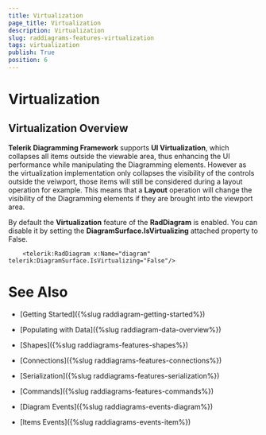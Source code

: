 ```yaml
---
title: Virtualization
page_title: Virtualization
description: Virtualization
slug: raddiagrams-features-virtualization
tags: virtualization
publish: True
position: 6
---
```


# Virtualization



## Virtualization Overview

__Telerik Diagramming Framework__ supports __UI Virtualization__, which collapses all items outside the viewable area, thus enhancing the UI performance while manipulating the Diagramming elements. However as the virtualization implementation only collapses the visibility of the controls outside the veiwport, those items will still be considered during a layout operation for example. This means that a __Layout__ operation will change the visibility of the Diagramming elements if they are brought into the viewport area.
		

By default the __Virtualization__ feature of the __RadDiagram__ is enabled. You can disable it by setting the __DiagramSurface.IsVirtualizing__ attached property to False.
		

	
        <telerik:RadDiagram x:Name="diagram" telerik:DiagramSurface.IsVirtualizing="False"/>	  
		  



# See Also

 * [Getting Started]({%slug raddiagram-getting-started%})

 * [Populating with Data]({%slug raddiagram-data-overview%})

 * [Shapes]({%slug raddiagrams-features-shapes%})

 * [Connections]({%slug raddiagrams-features-connections%})

 * [Serialization]({%slug raddiagrams-features-serialization%})

 * [Commands]({%slug raddiagrams-features-commands%})

 * [Diagram Events]({%slug raddiagrams-events-diagram%})

 * [Items Events]({%slug raddiagrams-events-item%})
